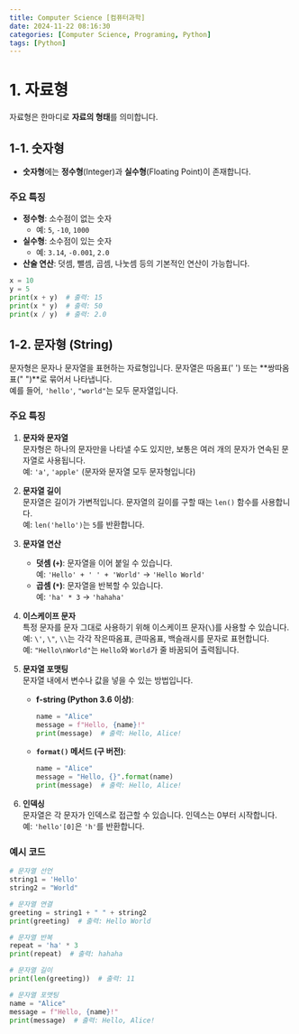 ```yaml
---
title: Computer Science [컴퓨터과학]
date: 2024-11-22 08:16:30
categories: [Computer Science, Programing, Python]
tags: [Python]
---
```


# 1. 자료형

자료형은 한마디로 **자료의 형태**를 의미합니다.

## 1-1. 숫자형

- **숫자형**에는 **정수형**(Integer)과 **실수형**(Floating Point)이 존재합니다.

### 주요 특징

- **정수형**: 소수점이 없는 숫자
  - 예: `5`, `-10`, `1000`
- **실수형**: 소수점이 있는 숫자
  - 예: `3.14`, `-0.001`, `2.0`
- **산술 연산**: 덧셈, 뺄셈, 곱셈, 나눗셈 등의 기본적인 연산이 가능합니다.

```python
x = 10
y = 5
print(x + y)  # 출력: 15
print(x * y)  # 출력: 50
print(x / y)  # 출력: 2.0
```

## 1-2. 문자형 (String)

문자형은 문자나 문자열을 표현하는 자료형입니다. 문자열은 따옴표(' ') 또는 **쌍따옴표(" ")**로 묶어서 나타냅니다.  
예를 들어, `'hello'`, `"world"`는 모두 문자열입니다.

### 주요 특징

1. **문자와 문자열**  
   문자형은 하나의 문자만을 나타낼 수도 있지만, 보통은 여러 개의 문자가 연속된 문자열로 사용됩니다.  
   예: `'a'`, `'apple'` (문자와 문자열 모두 문자형입니다)

2. **문자열 길이**  
   문자열은 길이가 가변적입니다. 문자열의 길이를 구할 때는 `len()` 함수를 사용합니다.  
   예: `len('hello')`는 `5`를 반환합니다.

3. **문자열 연산**

   - **덧셈 (`+`)**: 문자열을 이어 붙일 수 있습니다.  
     예: `'Hello' + ' ' + 'World'` → `'Hello World'`
   - **곱셈 (`*`)**: 문자열을 반복할 수 있습니다.  
     예: `'ha' * 3` → `'hahaha'`

4. **이스케이프 문자**  
   특정 문자를 문자 그대로 사용하기 위해 이스케이프 문자(`\`)를 사용할 수 있습니다.  
   예: `\'`, `\"`, `\\`는 각각 작은따옴표, 큰따옴표, 백슬래시를 문자로 표현합니다.  
   예: `"Hello\nWorld"`는 `Hello`와 `World`가 줄 바꿈되어 출력됩니다.

5. **문자열 포맷팅**  
   문자열 내에서 변수나 값을 넣을 수 있는 방법입니다.

   - **f-string (Python 3.6 이상)**:
     ```python
     name = "Alice"
     message = f"Hello, {name}!"
     print(message)  # 출력: Hello, Alice!
     ```
   - **`format()` 메서드 (구 버전)**:
     ```python
     name = "Alice"
     message = "Hello, {}".format(name)
     print(message)  # 출력: Hello, Alice!
     ```

6. **인덱싱**  
   문자열은 각 문자가 인덱스로 접근할 수 있습니다. 인덱스는 0부터 시작합니다.  
   예: `'hello'[0]`은 `'h'`를 반환합니다.

### 예시 코드

```python
# 문자열 선언
string1 = 'Hello'
string2 = "World"

# 문자열 연결
greeting = string1 + " " + string2
print(greeting)  # 출력: Hello World

# 문자열 반복
repeat = 'ha' * 3
print(repeat)  # 출력: hahaha

# 문자열 길이
print(len(greeting))  # 출력: 11

# 문자열 포맷팅
name = "Alice"
message = f"Hello, {name}!"
print(message)  # 출력: Hello, Alice!

```
